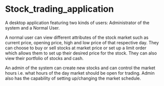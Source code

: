 # Stock_trading_application
A desktop application featuring two kinds of users: Administrator of the system and a Normal User. 

A normal user can view different attributes of the stock market such as current price, opening price, high and low price of that respective day.
They can choose to buy or sell stocks at market price or set up a limit order which allows them to set up their desired price for the stock. They can also view their portfolio 
of stocks and cash.

An admin of the system can create new stocks and can control the market hours i.e. what hours of the day market should be open for trading. Admin also has the capability 
of setting up/changing the market schedule.
